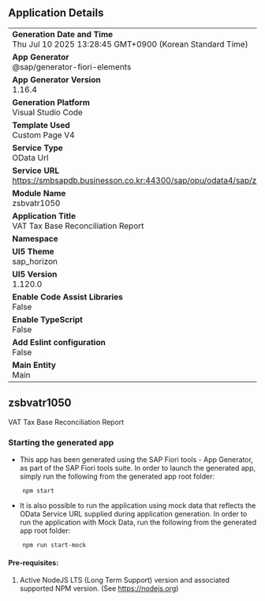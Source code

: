 ## Application Details
|               |
| ------------- |
|**Generation Date and Time**<br>Thu Jul 10 2025 13:28:45 GMT+0900 (Korean Standard Time)|
|**App Generator**<br>@sap/generator-fiori-elements|
|**App Generator Version**<br>1.16.4|
|**Generation Platform**<br>Visual Studio Code|
|**Template Used**<br>Custom Page V4|
|**Service Type**<br>OData Url|
|**Service URL**<br>https://smbsapdb.businesson.co.kr:44300/sap/opu/odata4/sap/zsbvat_1050_u_100_v4/srvd/sap/zsbvat_1050_u_100/0001/|
|**Module Name**<br>zsbvatr1050|
|**Application Title**<br>VAT Tax Base Reconciliation Report|
|**Namespace**<br>|
|**UI5 Theme**<br>sap_horizon|
|**UI5 Version**<br>1.120.0|
|**Enable Code Assist Libraries**<br>False|
|**Enable TypeScript**<br>False|
|**Add Eslint configuration**<br>False|
|**Main Entity**<br>Main|

## zsbvatr1050

VAT Tax Base Reconciliation Report

### Starting the generated app

-   This app has been generated using the SAP Fiori tools - App Generator, as part of the SAP Fiori tools suite.  In order to launch the generated app, simply run the following from the generated app root folder:

```
    npm start
```

- It is also possible to run the application using mock data that reflects the OData Service URL supplied during application generation.  In order to run the application with Mock Data, run the following from the generated app root folder:

```
    npm run start-mock
```

#### Pre-requisites:

1. Active NodeJS LTS (Long Term Support) version and associated supported NPM version.  (See https://nodejs.org)



